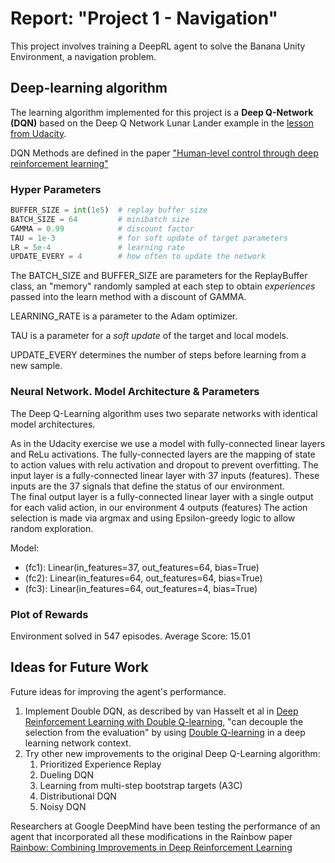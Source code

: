 # Report: "Project 1 - Navigation"

This project involves training a DeepRL agent to solve the Banana Unity Environment, a navigation problem.

## Deep-learning algorithm

The learning algorithm implemented for this project is a **Deep Q-Network (DQN)** based on the Deep Q Network Lunar Lander example in the [lesson from Udacity](https://github.com/udacity/deep-reinforcement-learning/blob/master/dqn/solution/dqn_agent.py).

DQN Methods are defined in the paper ["Human-level control through deep reinforcement learning"](https://deepmind.com/research/publications/human-level-control-through-deep-reinforcement-learning/) 

### Hyper Parameters

```python
BUFFER_SIZE = int(1e5)  # replay buffer size
BATCH_SIZE = 64         # minibatch size
GAMMA = 0.99            # discount factor
TAU = 1e-3              # for soft update of target parameters
LR = 5e-4               # learning rate 
UPDATE_EVERY = 4        # how often to update the network
```
The BATCH_SIZE and BUFFER_SIZE are parameters for the ReplayBuffer class, an "memory" randomly sampled at each step to obtain _experiences_ passed into the learn method with a discount of GAMMA.

LEARNING_RATE is a parameter to the Adam optimizer. 

TAU is a parameter for a _soft update_ of the target and local models. 

UPDATE_EVERY determines the number of steps before learning from a new sample.

### Neural Network. Model Architecture & Parameters

The Deep Q-Learning algorithm uses two separate networks with identical model architectures.

As in the Udacity exercise we use a model with fully-connected linear layers and ReLu activations. 
The fully-connected layers are the mapping of state to action values with relu activation and dropout to prevent overfitting. 
The input layer is a fully-connected linear layer with 37 inputs (features). These inputs are the 37 signals that define the status of our environment.  
The final output layer is a fully-connected linear layer with a single output for each valid action, in our environment 4 outputs (features) The action selection is made via argmax and using Epsilon-greedy	logic to allow random exploration.

Model:

+ (fc1): Linear(in_features=37, out_features=64, bias=True)
+ (fc2): Linear(in_features=64, out_features=64, bias=True)
+ (fc3): Linear(in_features=64, out_features=4, bias=True)


### Plot of Rewards

Environment solved in 547 episodes. Average Score: 15.01

## Ideas for Future Work

Future ideas for improving the agent's performance.
1. Implement Double DQN, as described by van Hasselt et al in [Deep Reinforcement Learning with Double Q-learning](https://arxiv.org/abs/1509.06461), "can decouple the selection from the evaluation" by using [Double Q-learning](http://papers.nips.cc/paper/3964-double-q-learning.pdf) in a deep learning network context.
2. Try other new improvements to the original Deep Q-Learning algorithm:
    1. Prioritized Experience Replay
    2. Dueling DQN
    3. Learning from multi-step bootstrap targets (A3C)
    4. Distributional DQN
    5. Noisy DQN

Researchers at Google DeepMind have been testing the performance of an agent that incorporated all these modifications in the Rainbow paper [Rainbow: Combining Improvements in Deep Reinforcement Learning ](https://arxiv.org/pdf/1710.02298.pdf)
